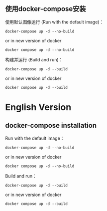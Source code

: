 ## 使用docker-compose安装
使用默认图像运行 (Run with the default image)：
```shell
docker-compose up -d --no-build
```
or in new version of docker
```shell
docker compose up -d --no-build
```

构建并运行 (Build and run)：
```shell
docker-compose up -d --build
```
or in new version of docker
```shell
docker compose up -d --build
```

# English Version

## docker-compose installation
Run with the default image：
```shell
docker-compose up -d --no-build
```
or in new version of docker
```shell
docker compose up -d --no-build
```

Build and run：
```shell
docker-compose up -d --build
```
or in new version of docker
```shell
docker compose up -d --build
```